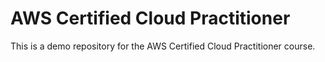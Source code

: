 # AWS Certified Cloud Practitioner

This is a demo repository for the AWS Certified Cloud Practitioner course.